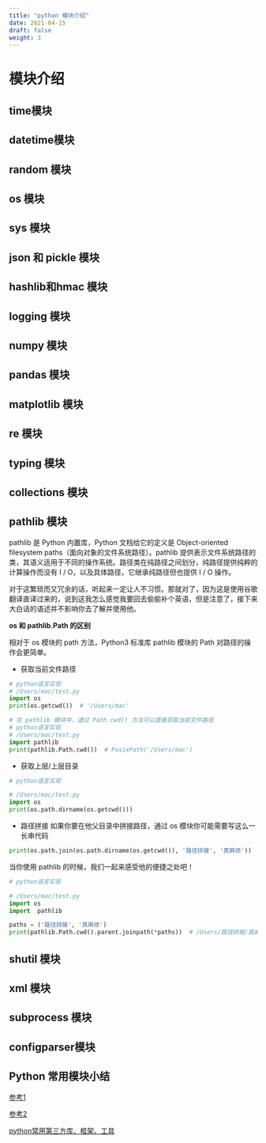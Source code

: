 ```yaml
---
title: "python 模块介绍"
date: 2021-04-15
draft: false
weight: 3
---
```


# 模块介绍

## time模块

## datetime模块

## random 模块

## os 模块

## sys 模块

## json 和 pickle 模块

## hashlib和hmac 模块

## logging 模块

## numpy 模块

## pandas 模块

## matplotlib 模块

## re 模块

## typing 模块

## collections 模块

## pathlib 模块

pathlib 是 Python 内置库，Python 文档给它的定义是 Object-oriented filesystem paths（面向对象的文件系统路径）。pathlib 提供表示文件系统路径的类，其语义适用于不同的操作系统。路径类在纯路径之间划分，纯路径提供纯粹的计算操作而没有 I / O，以及具体路径，它继承纯路径但也提供 I / O 操作。

对于这繁琐而又冗余的话，听起来一定让人不习惯。那就对了，因为这是使用谷歌翻译直译过来的，说到这我怎么感觉我要回去偷偷补个英语，但是注意了，接下来大白话的语述并不影响你去了解并使用他。

**os 和 pathlib.Path 的区别**

相对于 os 模块的 path 方法，Python3 标准库 pathlib 模块的 Path 对路径的操作会更简单。

+ 获取当前文件路径
```python
# python语言实现
# /Users/mac/test.py
import os
print(os.getcwd())  # '/Users/mac'
```

```python
# 在 pathlib 模块中，通过 Path.cwd() 方法可以直接获取当前文件路径
# python语言实现
# /Users/mac/test.py
import pathlib
print(pathlib.Path.cwd())  # PosixPath('/Users/mac')
```

+ 获取上层/上层目录

```python
# python语言实现

# /Users/mac/test.py
import os
print(os.path.dirname(os.getcwd()))
```

+ 路径拼接
如果你要在他父目录中拼接路径，通过 os 模块你可能需要写这么一长串代码

```python
print(os.path.join(os.path.dirname(os.getcwd()), '路径拼接', '真麻烦'))  # D:\pythonProjects\t2\路径拼接\真麻烦
```

当你使用 pathlib 的时候，我们一起来感受他的便捷之处吧！

```python
# python语言实现

# /Users/mac/test.py
import os
import  pathlib

paths = ('路径拼接', '真麻烦')
print(pathlib.Path.cwd().parent.joinpath(*paths))  # /Users/路径拼接/真麻烦

```

## shutil 模块

## xml 模块

## subprocess 模块

## configparser模块

## Python 常用模块小结

[参考1](https://blog.csdn.net/m0_67155975/article/details/123189181)

[参考2](https://zhuanlan.zhihu.com/p/475661402)

[python常用第三方库、框架、工具 ](https://www.cnblogs.com/xfeiyun/p/16669105.html)
